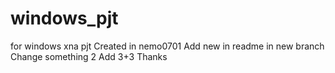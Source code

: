 # windows_pjt
for windows xna pjt
Created in nemo0701
Add new in readme in new branch
Change something 2
Add 3+3
Thanks
